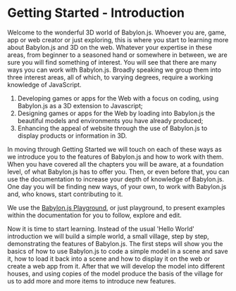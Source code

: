 # Getting Started  - Introduction
Welcome to the wonderful 3D world of Babylon.js. Whoever you are, game, app or web creator or just exploring, this is where you start to learning more about Babylon.js and 3D on the web. Whatever your expertise in these areas, from beginner to a seasoned hand or somewhere in between, we are sure you will find something of interest. You will see that there are many ways you can work with Babylon.js. Broadly speaking we group them into three interest areas, all of which, to varying degrees, require a working knowledge of JavaScript. 

1. Developing games or apps for the Web with a focus on coding, using Babylon.js as a 3D extension to Javascript;
2. Designing games or apps for the Web by loading into Babylon.js the beautiful models and environments you have already produced;
3. Enhancing the appeal of website through the use of Babylon.js to display products or information in 3D.

In moving through Getting Started we will touch on each of these ways as we introduce you to the features of Babylon.js and how to work with them. When you have covered all the chapters you will be aware, at a foundation level, of what Babylon.js has to offer you. Then, or even before that, you can use the documentation to increase your depth of knowledge of Babylon.js. One day you will be finding new ways, of your own, to work with Babylon.js and, who knows, start contributing to it.

We use the [Babylon.js Playground](), or just playground, to present examples within the documentation for you to follow, explore and edit.

Now it is time to start learning. Instead of the usual 'Hello World' introduction we will build a simple world, a small village, step by step, demonstrating the features of Babylon.js. The first steps will show you the basics of how to use Babylon.js to code a simple model in a scene and save it, how to load it back into a scene and how to display it on the web or create a web app from it. After that we will develop the model into different houses, and using copies of the model produce the basis of the village for us to add more and more items to introduce new features.


